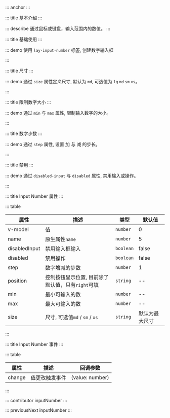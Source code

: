 ::: anchor
:::

::: title 基本介绍
:::

::: describe 通过鼠标或键盘，输入范围内的数值。
:::

::: title 基础使用
:::

::: demo 使用 `lay-input-number` 标签, 创建数字输入框

<template>
  <lay-input-number v-model="data1"></lay-input-number>
  <lay-input-number v-model="data2"  position="right"></lay-input-number>
</template>

<script>
  import { ref } from 'vue';
  const data1 = ref(0);
  const data2 = ref(0);
  export default {
    setup() {
      return {
        data1,
        data2,
      }
    }
  }
</script>

:::

::: title 尺寸
:::

::: demo 通过 `size` 属性定义尺寸, 默认为 `md`, 可选值为 `lg` `md` `sm` `xs`。

<template>
  <div>
    <div>
      <lay-input-number v-model="data3" size="lg"></lay-input-number>
      <lay-input-number v-model="data4" size="md"></lay-input-number>
      <lay-input-number v-model="data5" size="sm"></lay-input-number>
      <lay-input-number v-model="data6" size="xs"></lay-input-number>
    </div>
  </div>
</template>

<script>
  import { ref } from 'vue';
  const data3 = ref(0);
  const data4 = ref(0);
  const data5 = ref(0);
  const data6 = ref(0);
  export default {
    setup() {
      return {
        data3,
        data4,
        data5,
        data6,
      }
    }
  }
</script>

:::

::: title 限制数字大小
:::

::: demo 通过 `min` 与 `max` 属性, 限制输入数字的大小。

<template>
  <lay-input-number v-model="data7" :min="0" :max="10"></lay-input-number>
</template>

<script>
  import { ref } from 'vue';
  const data7 = ref(0);
  export default {
    setup() {
      return {
        data7,
      }
    }
  }
</script>

:::

::: title 数字步数
:::

::: demo 通过 `step` 属性, 设置 加 与 减 的步长。

<template>
  <lay-input-number v-model="data8" :step="10"></lay-input-number>
</template>

<script>
  import { ref } from 'vue';
  const data8 = ref(0);
  export default {
    setup() {
      return {
        data8,
      }
    }
  }
</script>

:::

::: title 禁用
:::

::: demo 通过 `disabled-input` 与 `disabled` 属性, 禁用输入或操作。

<template>
  <lay-space>
      <p>禁用输入</p>
      <lay-input-number v-model="data9" disabled-input></lay-input-number>
      <p>全部禁用</p>
      <lay-input-number v-model="data10" disabled></lay-input-number>
  </lay-space>
</template>

<script>
  import { ref } from 'vue';
  const data9 = ref(10);
  const data10 = ref(25);
  export default {
    setup() {
      return {
        data9,
        data10
      }
    }
  }
</script>

:::


::: title Input Number 属性
:::

::: table

| 属性     | 描述           | 类型 | 默认值 |
| -------- | ------------- | ------ | ------ |
| v-model  | 值            | `number` | 0     |
| name     | 原生属性`name` | `number` | 5     |
| disabledInput | 禁用输入框输入 | `boolean` | false     |
| disabled | 禁用操作 | `boolean` | false     |
| step     | 数字增减的步数 | `number` | 1     |
| position     | 控制按钮显示位置, 目前除了默认值，只有`right`可填 | `string` | --     |
| min     | 最小可输入的数 | `number` | --     |
| max     | 最大可输入的数 | `number` | --     |
| size     | 尺寸, 可选值`md` / `sm` / `xs`| `string` | 默认为最大尺寸   |

:::

::: title Input Number 事件
:::

::: table

| 属性     | 描述      | 回调参数 |
| -------- | -------- | ------ |
| change  | 值更改触发事件   | (value: number) |

:::

::: contributor inputNumber
:::  

::: previousNext inputNumber
:::